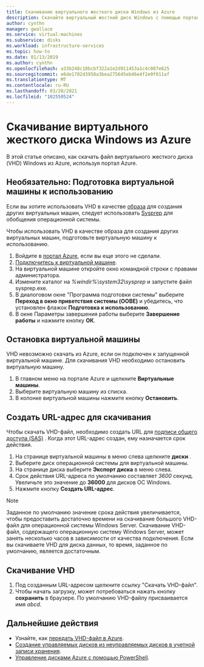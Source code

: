 ```yaml
---
title: Скачивание виртуального жесткого диска Windows из Azure
description: Скачайте виртуальный жесткий диск Windows с помощью портала Azure.
author: cynthn
manager: gwallace
ms.service: virtual-machines
ms.subservice: disks
ms.workload: infrastructure-services
ms.topic: how-to
ms.date: 01/13/2019
ms.author: cynthn
ms.openlocfilehash: a33b248c18bcbf322a1e2d911453a1c4c087e625
ms.sourcegitcommit: e6de1702d3958a3bea275645eb46e4f2e0f011af
ms.translationtype: MT
ms.contentlocale: ru-RU
ms.lasthandoff: 03/20/2021
ms.locfileid: "102550524"
---
```

# <a name="download-a-windows-vhd-from-azure"></a>Скачивание виртуального жесткого диска Windows из Azure

В этой статье описано, как скачать файл виртуального жесткого диска (VHD) Windows из Azure, используя портал Azure.

## <a name="optional-generalize-the-vm"></a>Необязательно: Подготовка виртуальной машины к использованию

Если вы хотите использовать VHD в качестве [образа](tutorial-custom-images.md) для создания других виртуальных машин, следует использовать [Sysprep](/windows-hardware/manufacture/desktop/sysprep--generalize--a-windows-installation) для обобщения операционной системы. 

Чтобы использовать VHD в качестве образа для создания других виртуальных машин, подготовьте виртуальную машину к использованию.

1. Войдите в [портал Azure](https://portal.azure.com/), если вы еще этого не сделали.
2. [Подключитесь к виртуальной машине](connect-logon.md). 
3. На виртуальной машине откройте окно командной строки с правами администратора.
4. Измените каталог на *%windir%\system32\sysprep* и запустите файл sysprep.exe.
5. В диалоговом окне "Программа подготовки системы" выберите **Переход в окно приветствия системы (OOBE)** и убедитесь, что установлен флажок **Подготовка к использованию**.
6. В окне Параметры завершения работы выберите **Завершение работы** и нажмите кнопку **ОК**. 


## <a name="stop-the-vm"></a>Остановка виртуальной машины

VHD невозможно скачать из Azure, если он подключен к запущенной виртуальной машине. Для скачивания VHD необходимо остановить виртуальную машину. 

1. В главном меню на портале Azure и щелкните **Виртуальные машины**.
1. Выберите виртуальную машину из списка.
1. В колонке виртуальной машины нажмите кнопку **Остановить**.


## <a name="generate-download-url"></a>Создать URL-адрес для скачивания

Чтобы скачать VHD-файл, необходимо создать URL для [подписи общего доступа (SAS)](../../storage/common/storage-sas-overview.md?toc=/azure/virtual-machines/windows/toc.json) . Когда этот URL-адрес создан, ему назначается срок действия.

1. На странице виртуальной машины в меню слева щелкните **диски** .
1. Выберите диск операционной системы для виртуальной машины.
1. На странице диска выберите **Экспорт диска** в меню слева.
1. Срок действия URL-адреса по умолчанию составляет *3600* секунд. Увеличьте это значение до **36000** для дисков ОС Windows.
1. Нажмите кнопку **Создать URL-адрес**.

> [!NOTE]
> Заданное по умолчанию значение срока действия увеличивается, чтобы предоставить достаточно времени на скачивание большого VHD-файл для операционной системы Windows Server. Скачивание VHD-файл, содержащего операционную систему Windows Server, может занять несколько часов в зависимости от качества подключения. Если вы скачиваете VHD для диска данных, то время, заданное по умолчанию, является достаточным. 
> 
> 

## <a name="download-vhd"></a>Скачивание VHD

1. Под созданным URL-адресом щелкните ссылку "Скачать VHD-файл".
1. Чтобы начать загрузку, может потребоваться нажать кнопку **сохранить** в браузере. По умолчанию VHD-файлу присваивается имя *abcd*.

## <a name="next-steps"></a>Дальнейшие действия

- Узнайте, как [передать VHD-файл в Azure](upload-generalized-managed.md). 
- [Создание управляемых дисков из неуправляемых дисков в учетной записи хранения](attach-disk-ps.md).
- [Управление дисками Azure с помощью PowerShell](tutorial-manage-data-disk.md).
